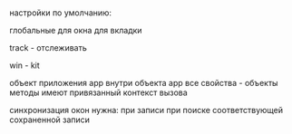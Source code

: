 

###

настройки по умолчанию:

глобальные
для окна
для вкладки



track - отслеживать 




win - kit


объект приложения app
внутри объекта app все свойства - объекты методы имеют привязанный контекст вызова 


синхронизация окон нужна:
при записи
при поиске соответствующей сохраненной записи

